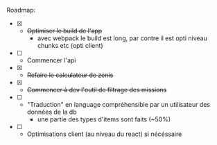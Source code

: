 Roadmap:
- [x] - ~~Optimiser le build de l'app~~
    - avec webpack le build est long, par contre il est opti niveau chunks etc (opti client)
- [ ] - Commencer l'api
- [x] - ~~Refaire le calculateur de zenis~~
- [x] - ~~Commencer à dev l'outil de filtrage des missions~~
- [ ] - "Traduction" en language compréhensible par un utilisateur des données de la db
    - une partie des types d'items sont faits (~50%)
- [ ] - Optimisations client (au niveau du react) si nécéssaire
